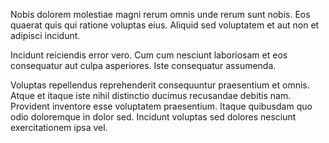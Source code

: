 Nobis dolorem molestiae magni rerum omnis unde rerum sunt nobis. Eos quaerat quis qui ratione voluptas eius. Aliquid sed voluptatem et aut non et adipisci incidunt.
 Incidunt reiciendis error vero. Cum cum nesciunt laboriosam et eos consequatur aut culpa asperiores. Iste consequatur assumenda.
 Voluptas repellendus reprehenderit consequuntur praesentium et omnis. Atque et itaque iste nihil distinctio ducimus recusandae debitis nam. Provident inventore esse voluptatem praesentium. Itaque quibusdam quo odio doloremque in dolor sed. Incidunt voluptas sed dolores nesciunt exercitationem ipsa vel.